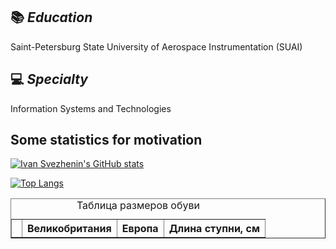 <!--
**BobbyGoop/BobbyGoop** is a ✨ _special_ ✨ repository because its `README.md` (this file) appears on your GitHub profile.

Here are some ideas to get you started:

- 🔭 I’m currently working on ...
- 🌱 I’m currently learning ...
- 👯 I’m looking to collaborate on ...
- 🤔 I’m looking for help with ...
- 💬 Ask me about ...
- 📫 How to reach me: ...
- 😄 Pronouns: ...
- ⚡ Fun fact: ...
-->
## 📚 ***Education***
Saint-Petersburg State University of Aerospace Instrumentation (SUAI)

## 💻 ***Specialty***
Information Systems and Technologies

## Some statistics for motivation
[![Ivan Svezhenin's GitHub stats](https://github-readme-stats.vercel.app/api?username=BobbyGoop&count_private=True&hide_border=True)](https://github.com/anuraghazra/github-readme-stats)

[![Top Langs](https://github-readme-stats.vercel.app/api/top-langs/?username=BobbyGoop&langs_count=10&layout=compact&hide_border=True)](https://github.com/anuraghazra/github-readme-stats)
<br />

<table border="1">
   <caption>Таблица размеров обуви</caption>
   <tr>
    <th><a href=https://github-readme-stats.vercel.app/api?username=BobbyGoop&count_private=True&hide_border=True></a></th>
    <th>Великобритания</th>
    <th>Европа</th>
    <th>Длина ступни, см</th>
   </tr>
  </table>
